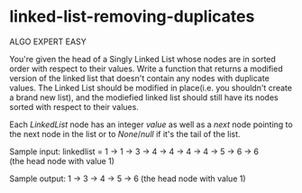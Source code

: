 # linked-list-removing-duplicates

ALGO EXPERT EASY

You're given the head of a Singly Linked List whose nodes are in sorted order
with respect to their values. Write a function that returns a modified version 
of the linked list that doesn't contain any nodes with duplicate values. The 
Linked List should be modified in place(i.e. you shouldn't create a brand 
new list), and the modiefied linked list should still have its nodes sorted 
with respect to their values.

Each *LinkedList* node has an integer *value* as well as a *next* node 
pointing to the next node in the list or to *None*/*null* if it's the tail
of the list.

Sample input: linkedlist = 1 -> 1 -> 3 -> 4 -> 4 -> 4 -> 4 -> 5 -> 6 -> 6 <br>
(the head node with value 1)

Sample output: 1 -> 3 -> 4 -> 5 -> 6 (the head node with value 1)

